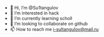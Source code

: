- 👋 Hi, I’m @Su1tangulov
- 👀 I’m interested in hack
- 🌱 I’m currently learning scholl
- 💞️ I’m looking to collaborate on github
- 📫 How to reach me i-sultangulov@mail.ru

<!---
Su1tangulov/Su1tangulov is a ✨ special ✨ repository because its `README.md` (this file) appears on your GitHub profile.
You can click the Preview link to take a look at your changes.
--->
